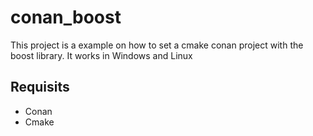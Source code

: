 # conan_boost
This project is a example on how to set a cmake conan project with the boost library. It works in Windows and Linux

## Requisits
* Conan
* Cmake
